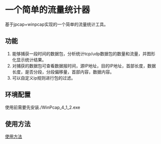 # 一个简单的流量统计器

基于jpcap+winpcap实现的一个简单的流量统计工具。

## 功能

1. 能够捕获一段时间的数据包，分析统计tcp/udp数据包的数量和流量，并图形化显示统计结果。
2. 对捕获的数据包可查看数据报时间，源IP地址，目的IP地址，首部长度，数据长度，是否分段，分段偏移量，首部内容，数据内容。
3. 可以自定义ip规则进行包的过滤。

## 环境配置

使用前需要先安装./WinPcap_4_1_2.exe

## 使用方法

[使用方法](https://www.zuicy.party/2019/jpcap-java%E5%AE%9E%E7%8E%B0%E6%9C%AC%E6%9C%BA%E7%9A%84%E7%BD%91%E7%BB%9C%E6%B5%81%E9%87%8F%E7%BB%9F%E8%AE%A1/)

